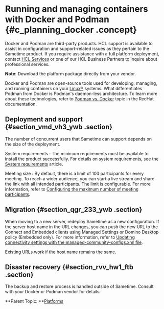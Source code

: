 # Running and managing containers with Docker and Podman {#c_planning_docker .concept}

Docker and Podman are third-party products. HCL support is available to assist in configuration and support-related issues as they pertain to the Sametime product. If you require assistance with a full platform deployment, contact [HCL Services](https://www.hcltechsw.com/wps/portal/contact-us) or one of our HCL Business Partners to inquire about professional services.

**Note:** Download the platform package directly from your vendor.

Docker and Podman are open-source tools used for developing, managing, and running containers on your [Linux®](https://www.redhat.com/en/topics/linux/what-is-linux) systems. What differentiates Podman from Docker is Podman's daemon-less architecture. To learn more about these technologies, refer to [Podman vs. Docker](https://www.redhat.com/en/topics/containers/what-is-podman#podman-vs-docker) topic in the RedHat documentation.

## Deployment and support {#section_vmd_vh3_ywb .section}

The number of concurrent users that Sametime can support depends on the size of the deployment.

System requirements
:   The minimum requirements must be available to install the product successfully. For details on system requirements, see the [System requirements](https://support.hcltechsw.com/csm?id=kb_article&sysparm_article=KB0073898) article.

Meeting size
:   By default, there is a limit of 100 participants for every meeting. To reach a wider audience, you can start a live stream and share the link with all intended participants. The limit is configurable. For more information, refer to [Configuring the maximum number of meeting participants](meetings_configuring_max.md).

## Migration {#section_qgr_233_ywb .section}

When moving to a new server, redeploy Sametime as a new configuration. If the server host name in the URL changes, you can push the new URL to the Connect and Embedded clients using Managed Settings or Domino Desktop policy \(Embedded only\). For more information, refer to [Updating connectivity settings with the managed-community-configs.xml file](admin_st_mng_remotecomm.md).

Existing URLs work if the host name remains the same.

## Disaster recovery {#section_rvv_hw1_ftb .section}

The backup and restore process is handled outside of Sametime. Consult with your Docker or Podman vendor for details.

**Parent Topic:  **[Platforms](c_planning_platforms.md)

